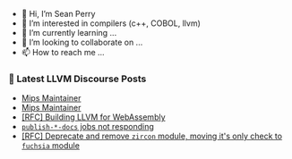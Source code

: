 - 👋 Hi, I’m Sean Perry
- 👀 I’m interested in compilers (c++, COBOL, llvm)
- 🌱 I’m currently learning ...
- 💞️ I’m looking to collaborate on ...
- 📫 How to reach me ...

<!---
s66perry/s66perry is a ✨ special ✨ repository because its `README.md` (this file) appears on your GitHub profile.
You can click the Preview link to take a look at your changes.
--->
### 📕 Latest LLVM Discourse Posts

<!-- DISCOURSE-LLVM:START -->
- [Mips Maintainer](https://discourse.llvm.org/t/mips-maintainer/88209#post_2)
- [Mips Maintainer](https://discourse.llvm.org/t/mips-maintainer/88209#post_1)
- [[RFC] Building LLVM for WebAssembly](https://discourse.llvm.org/t/rfc-building-llvm-for-webassembly/79073?page=3#post_58)
- [`publish-*-docs` jobs not responding](https://discourse.llvm.org/t/publish-docs-jobs-not-responding/88205#post_2)
- [[RFC] Deprecate and remove `zircon` module, moving it&#39;s only check to `fuchsia` module](https://discourse.llvm.org/t/rfc-deprecate-and-remove-zircon-module-moving-its-only-check-to-fuchsia-module/88208#post_1)
<!-- DISCOURSE-LLVM:END -->
